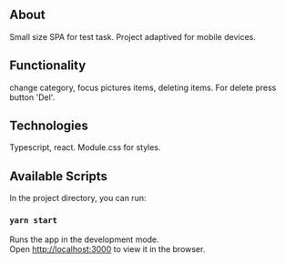 ## About

Small size SPA for test task. Project adaptived for mobile devices.

## Functionality

change category, focus pictures items, deleting items.
For delete press button 'Del'.

## Technologies

Typescript, react. Module.css for styles.

## Available Scripts

In the project directory, you can run:

### `yarn start`

Runs the app in the development mode.\
Open [http://localhost:3000](http://localhost:3000) to view it in the browser.


